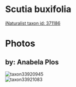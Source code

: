 
Scutia buxifolia
================
  
[iNaturalist taxon id: 371186](https://www.inaturalist.org/taxa/371186)
# Photos

## by: Anabela Plos
  
![taxon33920945](https://inaturalist-open-data.s3.amazonaws.com/photos/37217112/medium.jpeg)  
![taxon33921083](https://inaturalist-open-data.s3.amazonaws.com/photos/37217219/medium.jpeg)